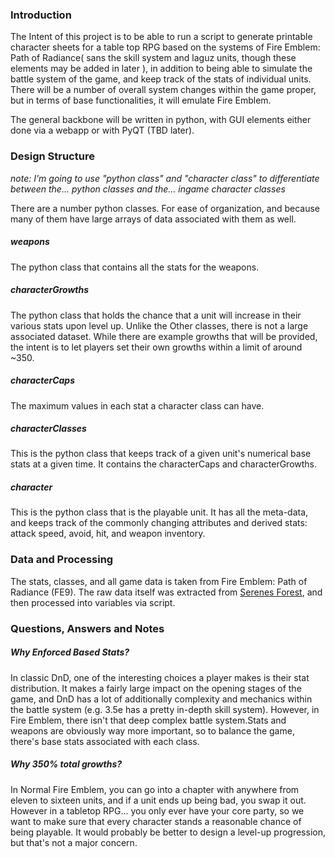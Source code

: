 
### Introduction
The Intent of this project is to be able to run a script to generate printable
character sheets for a table top RPG based on the systems of Fire Emblem: Path of Radiance( sans the skill system and laguz units, though these elements may be added in later ), in addition to being able to simulate the battle system of the game, and keep track of the stats of individual units. There will be a number of overall system changes within the game proper, but in terms of base functionalities, it will emulate Fire Emblem.

The general backbone will be written in python, with GUI elements either done via a webapp or with PyQT (TBD later).
### Design Structure
*note: I'm going to use "python class" and "character class" to differentiate between the... python classes and the... ingame character classes* 

There are a number python classes. For ease of organization, and because many of them have large arrays of data associated with them as well.
##### weapons
The python class that contains all the stats for the weapons.  
##### characterGrowths
The python class that holds the chance that a unit will increase in their various stats upon level up. Unlike the Other classes, there is not a large associated dataset. While there are example growths that will be provided, the intent is to let players set their own growths within a limit of around ~350. 
##### characterCaps
The maximum values in each stat a character class can have.

##### characterClasses
This is the python class that keeps track of a given unit's numerical base stats at a given time. It contains the characterCaps and characterGrowths.

##### character
This is the python class that is the playable unit. It has all the meta-data, and keeps track of the commonly changing attributes and derived stats: attack speed, avoid, hit, and weapon inventory.

### Data and Processing
The stats, classes, and all game data is taken from Fire Emblem: Path of Radiance (FE9). The raw data itself was extracted from [Serenes Forest](http://www.serenesforest.net), and then processed into variables via script.

### Questions, Answers and Notes
##### Why Enforced Based Stats?
In classic DnD, one of the interesting choices a player makes is their stat distribution. It makes a fairly large impact on the opening stages of the game, and DnD has a lot of additionally complexity and mechanics within the battle system (e.g. 3.5e has a pretty in-depth skill system). However, in Fire Emblem, there isn't that deep complex battle system.Stats and weapons are obviously way more important, so to balance the game, there's base stats associated with each class.

##### Why 350% total growths?
In Normal Fire Emblem, you can go into a chapter with anywhere from eleven to sixteen units, and if a unit ends up being bad, you swap it out. However in a tabletop RPG... you only ever have your core party, so we want to make sure that every character stands a reasonable chance of being playable. It would probably be better to design a level-up progression, but that's not a major concern.